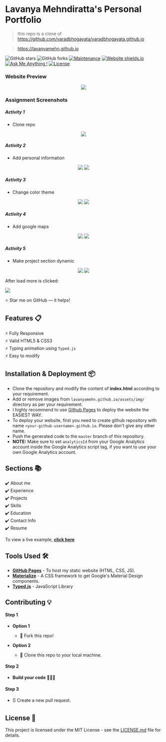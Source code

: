# Lavanya Mehndiratta's Personal Portfolio

> this repo is a clone of
https://github.com/varadbhogayata/varadbhogayata.github.io

> https://lavanyamehn.github.io

![GitHub stars](https://img.shields.io/github/stars/lavanyamehn/lavanyamehn.github.io) 
![GitHub forks](https://img.shields.io/github/forks/lavanyamehn/lavanyamehn.github.io)
[![Maintenance](https://img.shields.io/badge/maintained-yes-green.svg)](https://github.com/lavanyamehn/lavanyamehn.github.io/commits/master)
[![Website shields.io](https://img.shields.io/badge/website-up-yellow)](http://lavanyamehn.github.io/)
[![Ask Me Anything !](https://img.shields.io/badge/ask%20me-linkedin-1abc9c.svg)](https://www.linkedin.com/in/lavanya-mehndiratta/)
[![License](http://img.shields.io/:license-mit-blue.svg?style=flat-square)](http://badges.mit-license.org)

### Website Preview
<p align="center"> 
  <kbd>
    <a href="https://lavanyamehn.github.io" target="_blank"><img src="examples/preview.png">
  </a>
  </kbd>
</p>

### Assignment Screenshots
##### Activity 1
- Clone repo
<p align="center"> 
    <img src="assets/img/readme/activity1.png">
</p>

##### Activity 2
- Add personal information
<p align="center"> 
    <img src="assets/img/readme/activity2-repo.png">
    <img src="assets/img/readme/activity2-website.png">
</p>

##### Activity 3
- Change color theme
<p align="center"> 
    <img src="assets/img/readme/activity3-repo.png">
    <img src="assets/img/readme/activity3-website.png">
</p>

##### Activity 4
- Add google maps
<p align="center"> 
    <img src="assets/img/readme/activity4-repo.png">
    <img src="assets/img/readme/activity4-website.png">
</p>

##### Activity 5
- Make project section dynamic
<p align="center"> 
    <img src="assets/img/readme/activity5-repo.png">
    <img src="assets/img/readme/activity5-website(1).png">
    <p>After load more is clicked:</p>
    <img src="assets/img/readme/activity5-website(2).png">
</p>


:star: Star me on GitHub — it helps!

## Features 📋
⚡️ Fully Responsive\
⚡️ Valid HTML5 & CSS3\
⚡️ Typing animation using `Typed.js`\
⚡️ Easy to modify

## Installation & Deployment 📦
- Clone the repository and modify the content of <b>index.html</b> according to your requirement.
- Add or remove images from `lavanyamehn.github.io/assets/img/` directory as per your requirement.
- I highly recommend to use [Github Pages](https://create-react-app.dev/docs/deployment/#github-pages) to deploy the website the EASIEST WAY.
- To deploy your website, first you need to create github repository with name `<your-github-username>.github.io`. Please don't give any other name.
- Push the generated code to the `master` branch of this repository.
- <b>NOTE:</b> Make sure to set `analyticsId` from your Google Analytics account inside the Google Analytics script tag, if you want to use your own Google Analytics account.

## Sections 📚
✔️ About me\
✔️ Experience\
✔️ Projects \
✔️ Skills \
✔️ Education\
✔️ Contact Info\
✔️ Resume

To view a live example, **[click here](https://lavanyamehn.github.io/)**

## Tools Used 🛠️
* [<b>GitHub Pages</b>](https://create-react-app.dev/docs/deployment/#github-pages) - To host my static website (HTML, CSS, JS).
* [<b>Materialize</b>](https://materializecss.com/) - A CSS framework to get Google's Material Design components.
* [<b>Typed.js</b>](https://mattboldt.com/demos/typed-js/) - JavaScript Library

## Contributing 💡
#### Step 1

- **Option 1**
    - 🍴 Fork this repo!

- **Option 2**
    - 👯 Clone this repo to your local machine.


#### Step 2

- **Build your code** 🔨🔨🔨

#### Step 3

- 🔃 Create a new pull request.

## License 📄
This project is licensed under the MIT License - see the [LICENSE.md](./LICENSE) file for details.
